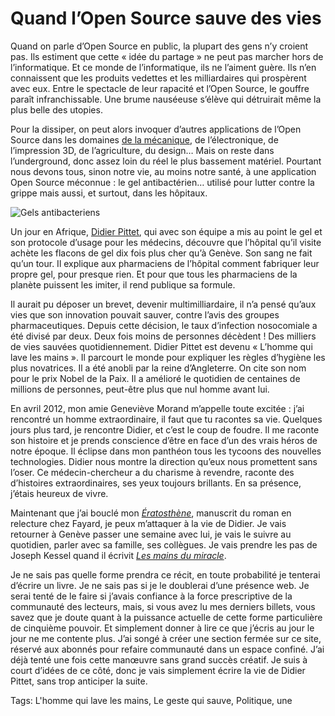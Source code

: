 # Quand l’Open Source sauve des vies

Quand on parle d’Open Source en public, la plupart des gens n’y croient pas. Ils estiment que cette « idée du partage » ne peut pas marcher hors de l’informatique. Et ce monde de l’informatique, ils ne l’aiment guère. Ils n’en connaissent que les produits vedettes et les milliardaires qui prospèrent avec eux. Entre le spectacle de leur rapacité et l’Open Source, le gouffre paraît infranchissable. Une brume nauséeuse s’élève qui détruirait même la plus belle des utopies.

Pour la dissiper, on peut alors invoquer d’autres applications de l’Open Source dans les domaines [de la mécanique](http://www.wedemain.fr/L-agriculteur-qui-prepare-la-revolution-open-source_a223.html), de l’électronique, de l’impression 3D, de l’agriculture, du design… Mais on reste dans l’underground, donc assez loin du réel le plus bassement matériel. Pourtant nous devons tous, sinon notre vie, au moins notre santé, à une application Open Source méconnue : le gel antibactérien… utilisé pour lutter contre la grippe mais aussi, et surtout, dans les hôpitaux.

![Gels antibacteriens](http://blog.tcrouzet.comhttps://tcrouzet.com/images_tc/2013/04/gel-antibacterien.jpg)

Un jour en Afrique, [Didier Pittet](http://en.wikipedia.org/wiki/Didier_Pittet), qui avec son équipe a mis au point le gel et son protocole d’usage pour les médecins, découvre que l’hôpital qu’il visite achète les flacons de gel dix fois plus cher qu’à Genève. Son sang ne fait qu’un tour. Il explique aux pharmaciens de l’hôpital comment fabriquer leur propre gel, pour presque rien. Et pour que tous les pharmaciens de la planète puissent les imiter, il rend publique sa formule.

Il aurait pu déposer un brevet, devenir multimilliardaire, il n’a pensé qu’aux vies que son innovation pouvait sauver, contre l’avis des groupes pharmaceutiques. Depuis cette décision, le taux d’infection nosocomiale a été divisé par deux. Deux fois moins de personnes décèdent ! Des milliers de vies sauvées quotidiennement. Didier Pittet est devenu « L’homme qui lave les mains ». Il parcourt le monde pour expliquer les règles d’hygiène les plus novatrices. Il a été anobli par la reine d’Angleterre. On cite son nom pour le prix Nobel de la Paix. Il a amélioré le quotidien de centaines de millions de personnes, peut-être plus que nul homme avant lui.

En avril 2012, mon amie Geneviève Morand m’appelle toute excitée : j’ai rencontré un homme extraordinaire, il faut que tu racontes sa vie. Quelques jours plus tard, je rencontre Didier, et c’est le coup de foudre. Il me raconte son histoire et je prends conscience d’être en face d’un des vrais héros de notre époque. Il éclipse dans mon panthéon tous les tycoons des nouvelles technologies. Didier nous montre la direction qu’eux nous promettent sans l’oser. Ce médecin-chercheur a du charisme à revendre, raconte des d’histoires extraordinaires, ses yeux toujours brillants. En sa présence, j’étais heureux de vivre.

Maintenant que j’ai bouclé mon [*Ératosthène*](http://blog.tcrouzet.com/eratosthene/), manuscrit du roman en relecture chez Fayard, je peux m’attaquer à la vie de Didier. Je vais retourner à Genève passer une semaine avec lui, je vais le suivre au quotidien, parler avec sa famille, ses collègues. Je vais prendre les pas de Joseph Kessel quand il écrivit [*Les mains du miracle*](http://blog.tcrouzet.com/2013/01/14/partager-ses-livres-pour-changer-le-monde/).

Je ne sais pas quelle forme prendra ce récit, en toute probabilité je tenterai d’écrire un livre. Je ne sais pas si je le doublerai d’une présence web. Je serai tenté de le faire si j’avais confiance à la force prescriptive de la communauté des lecteurs, mais, si vous avez lu mes derniers billets, vous savez que je doute quant à la puissance actuelle de cette forme particulière de cinquième pouvoir. Et simplement donner à lire ce que j’écris au jour le jour ne me contente plus. J’ai songé à créer une section fermée sur ce site, réservé aux abonnés pour refaire communauté dans un espace confiné. J’ai déjà tenté une fois cette manœuvre sans grand succès créatif. Je suis à court d’idées de ce côté, donc je vais simplement écrire la vie de Didier Pittet, sans trop anticiper la suite.

Tags: L'homme qui lave les mains, Le geste qui sauve, Politique, une